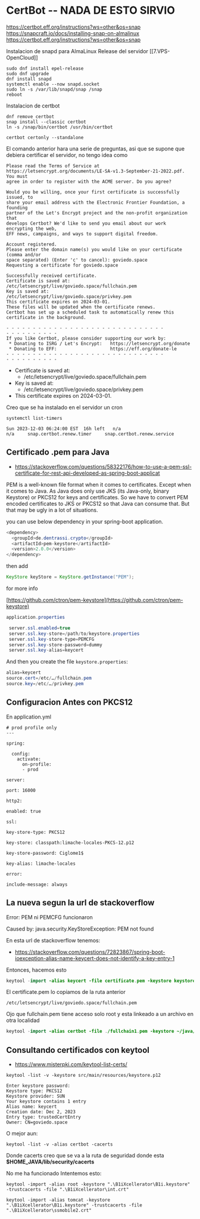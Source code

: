 # CertBot -- NADA DE ESTO SIRVIO

https://certbot.eff.org/instructions?ws=other&os=snap
https://snapcraft.io/docs/installing-snap-on-almalinux
https://certbot.eff.org/instructions?ws=other&os=snap

Instalacion de snapd para AlmaLinux Release del servidor [[7.VPS-OpenCloud]]

```
sudo dnf install epel-release
sudo dnf upgrade
dnf install snapd
systemctl enable --now snapd.socket
sudo ln -s /var/lib/snapd/snap /snap
reboot
```

Instalacion de certbot

```
dnf remove certbot
snap install --classic certbot
ln -s /snap/bin/certbot /usr/bin/certbot
```

```
certbot certonly --standalone
```

El comando anterior hara una serie de preguntas, asi que se supone que debiera certificar el servidor, no tengo idea como

```
Please read the Terms of Service at
https://letsencrypt.org/documents/LE-SA-v1.3-September-21-2022.pdf. You must
agree in order to register with the ACME server. Do you agree?

Would you be willing, once your first certificate is successfully issued, to
share your email address with the Electronic Frontier Foundation, a founding
partner of the Let's Encrypt project and the non-profit organization that
develops Certbot? We'd like to send you email about our work encrypting the web,
EFF news, campaigns, and ways to support digital freedom.
```


```
Account registered.
Please enter the domain name(s) you would like on your certificate (comma and/or
space separated) (Enter 'c' to cancel): goviedo.space
Requesting a certificate for goviedo.space

Successfully received certificate.
Certificate is saved at: /etc/letsencrypt/live/goviedo.space/fullchain.pem
Key is saved at:         /etc/letsencrypt/live/goviedo.space/privkey.pem
This certificate expires on 2024-03-01.
These files will be updated when the certificate renews.
Certbot has set up a scheduled task to automatically renew this certificate in the background.

- - - - - - - - - - - - - - - - - - - - - - - - - - - - - -
- - - - - - - - - -
If you like Certbot, please consider supporting our work by:
 * Donating to ISRG / Let's Encrypt:   https://letsencrypt.org/donate
 * Donating to EFF:                    https://eff.org/donate-le
- - - - - - - - - - - - - - - - - - - - - - - - - - - - - -
- - - - - - - - - -
```

* Certificate is saved at: 
	* /etc/letsencrypt/live/goviedo.space/fullchain.pem
* Key is saved at:         
	* /etc/letsencrypt/live/goviedo.space/privkey.pem
* This certificate expires on 2024-03-01.

Creo que se ha instalado en el servidor un cron 

`systemctl list-timers`

```
Sun 2023-12-03 06:24:00 EST  16h left   n/a                          n/a     snap.certbot.renew.timer     snap.certbot.renew.service
```

## Certificado .pem para Java

* https://stackoverflow.com/questions/58322176/how-to-use-a-pem-ssl-certificate-for-rest-api-developed-as-spring-boot-applicat

PEM is a well-known file format when it comes to certificates. Except when it comes to Java. As Java does only use JKS (its Java-only, binary Keystore) or PKCS12 for keys and certificates. So we have to convert PEM encoded certificates to JKS or PKCS12 so that Java can consume that. But that may be ugly in a lot of situations.

you can use below dependency in your spring-boot application.

```java
<dependency>
  <groupId>de.dentrassi.crypto</groupId>
  <artifactId>pem-keystore</artifactId>
  <version>2.0.0</version>
</dependency>
```

then add

```java
KeyStore keyStore = KeyStore.getInstance("PEM");
```

for more info

[https://github.com/ctron/pem-keystore](https://github.com/ctron/pem-keystore)

```java
application.properties

 server.ssl.enabled=true
 server.ssl.key-store=/path/to/keystore.properties
 server.ssl.key-store-type=PEMCFG
 server.ssl.key-store-password=dummy
 server.ssl.key-alias=keycert
```

And then you create the file `keystore.properties`:

```java
alias=keycert
source.cert=/etc/…/fullchain.pem
source.key=/etc/…/privkey.pem
```


## Configuracion Antes con PKCS12

En application.yml

```
# prod profile only
---

spring:

  config:
    activate:
      on-profile:
      - prod

server:

port: 16000

http2:

enabled: true

ssl:

key-store-type: PKCS12

key-store: classpath:limache-locales-PKCS-12.p12

key-store-password: Ciglome1$

key-alias: limache-locales

error:

include-message: always
```

## La nueva segun la url de stackoverflow

Error: PEM ni PEMCFG funcionaron

Caused by: java.security.KeyStoreException: PEM not found

En esta url de stackoverflow tenemos:

* https://stackoverflow.com/questions/72823867/spring-boot-ioexception-alias-name-keycert-does-not-identify-a-key-entry-1


Entonces, hacemos esto

```java
keytool -import -alias keycert -file certificate.pem -keystore keystore.p12 -storepass password
```

El certificate.pem lo copiamos de la ruta anterior

```
/etc/letsencrypt/live/goviedo.space/fullchain.pem
```

Ojo que fullchain.pem tiene acceso solo root y esta linkeado a un archivo en otra localidad

```java
keytool -import -alias certbot -file ./fullchain1.pem -keystore ~/java/jdk-17/lib/security/cacerts -storepass changeit
```

## Consultando certificados con keytool

* https://www.misterpki.com/keytool-list-certs/

```
keytool -list -v -keystore src/main/resources/keystore.p12
```

```
Enter keystore password:
Keystore type: PKCS12
Keystore provider: SUN
Your keystore contains 1 entry
Alias name: keycert
Creation date: Dec 2, 2023
Entry type: trustedCertEntry
Owner: CN=goviedo.space
```

O mejor aun:

```
keytool -list -v -alias certbot -cacerts
```

Donde cacerts creo que se va a la ruta de seguridad donde esta **$HOME_JAVA/lib/security/cacerts**

No me ha funcionado
Intentemos esto:

```
keytool -import -alias root -keystore ".\B1iXcellerator\B1i.keystore" -trustcacerts -file ".\B1iXcellerator\int.crt"
```

```
keytool -import -alias tomcat -keystore ".\B1iXcellerator\B1i.keystore" -trustcacerts -file ".\B1iXcellerator\ssmobile2.crt"
```
